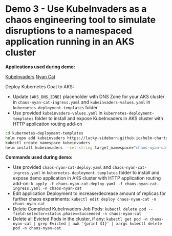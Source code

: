 # Demo 3 - Use KubeInvaders as a chaos engineering tool to simulate disruptions to a namespaced application running in an AKS cluster

**Applications used during demo:**

[KubeInvaders](https://github.com/lucky-sideburn/KubeInvaders)
[Nyan Cat](https://github.com/guidemetothemoon/kube-nyan-cat)

Deploy Kubernetes Goat to AKS:
- Update ```[AKS_DNS_ZONE]``` placeholder with DNS Zone for your AKS cluster in ```chaos-nyan-cat-ingress.yaml``` and ```kubeinvaders-values.yaml``` in ```kubernetes-deployment-templates``` folder
- Use provided ```kubeinvaders-values.yaml``` in ```kubernetes-deployment-templates``` folder to install and expose KubeInvaders in AKS cluster with HTTP application routing add-on

```sh
cd kubernetes-deployment-templates
helm repo add kubeinvaders https://lucky-sideburn.github.io/helm-charts/
kubectl create namespace kubeinvaders
helm install kubeinvaders --set-string target_namespace="chaos-nyan-cat" -n kubeinvaders kubeinvaders/kubeinvaders -f kubeinvaders-values.yaml --set image.tag=v1.9
```

**Commands used during demo:**

- Use provided ```chaos-nyan-cat-deploy.yaml``` and ```chaos-nyan-cat-ingress.yaml``` in ```kubernetes-deployment-templates``` folder to install and expose demo application in AKS cluster with HTTP application routing add-on: ```k apply -f chaos-nyan-cat-deploy.yaml -f chaos-nyan-cat-ingress.yaml -n chaos-nyan-cat```
- Edit application Deployment to increase/decrease amount of replicas for further chaos experiments: ```kubectl edit deploy chaos-nyan-cat -n chaos-nyan-cat```
- Delete Completed KubeInvaders Job Pods: ```kubectl delete pod --field-selector=status.phase==Succeeded -n chaos-nyan-cat```
- Delete all Evicted Pods in the cluster, if any: ```kubectl get pod -n chaos-nyan-cat | grep Evicted | awk '{print $1}' | xargs kubectl delete pod -n chaos-nyan-cat```
